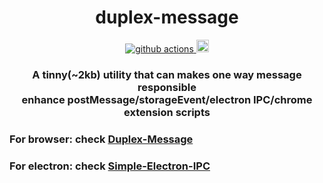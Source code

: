 <h1 align="center">duplex-message</h1>
<div align="center">
  <a href="https://github.com/oe/duplex-message/actions">
    <img src="https://github.com/oe/duplex-message/actions/workflows/main.yml/badge.svg" alt="github actions">
  </a>
  <a href="#readme">
    <img src="https://badgen.net/badge/Built%20With/TypeScript/blue" alt="code with typescript" height="20">
  </a>
</div>


<h3 align="center">A tinny(~2kb) utility that can makes one way message responsible <br> 
enhance postMessage/storageEvent/electron IPC/chrome extension scripts</h3>

### For browser: check [Duplex-Message](https://github.com/oe/duplex-message/tree/master/packages/duplex-message)  
### For electron: check [Simple-Electron-IPC](https://github.com/oe/duplex-message/tree/master/packages/simple-electron-ipc)  